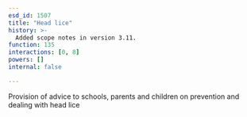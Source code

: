 ```yaml
---
esd_id: 1507
title: "Head lice"
history: >-
  Added scope notes in version 3.11.
function: 135
interactions: [0, 8]
powers: []
internal: false

---
```


Provision of advice to schools, parents and children on prevention and dealing with head lice

